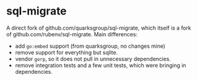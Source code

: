 # sql-migrate

A direct fork of github.com/quarksgroup/sql-migrate, which itself is a fork of
github.com/rubenv/sql-migrate. Main differences:

- add `go:embed` support (from quarksgroup, no changes mine)
- remove support for everything but sqlite.
- vendor `gorp`, so it does not pull in unnecessary dependencies.
- remove integration tests and a few unit tests, which were bringing in
  dependencies.
